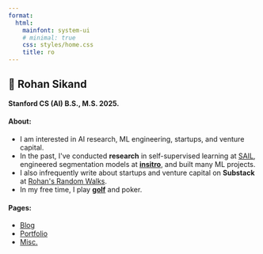 ```yaml
---
format:
  html:
    mainfont: system-ui
    # minimal: true
    css: styles/home.css
    title: ro
---
```


<!-- Meta -->
<link rel="stylesheet" href="https://cdnjs.cloudflare.com/ajax/libs/font-awesome/4.7.0/css/font-awesome.min.css">
<!-- <link rel="stylesheet" href="https://cdnjs.cloudflare.com/ajax/libs/font-awesome/6.5.1/css/all.min.css"> -->
<meta name="description" content="This is the personal website of Rohan Sikand, an undergraduate (bachelors) and graduate (masters) student a Stanford University studying computer science with concentrations in Artificial Intelligence. This webpage includes a portfolio of Rohan Sikand's projects, achievements, and interests, as well as a blog where Rohan writes about technology, venture capital, startups, machine learning engineering, and artificial intelligence research.">
<meta name="author" content="Rohan Sikand" />
<link rel="icon" href="data:image/svg+xml,<svg xmlns='http://www.w3.org/2000/svg' viewBox='0 0 32 32'><text y='32' font-size='32'>😊</text></svg>">
<!---->

## 🦜 Rohan Sikand

<!-- ☃ -->


<!-- <div class="social-icons"> -->
  <a href="https://github.com/rosikand" class="fa fa-github"></a>
  <a href="https://twitter.com/rosikand" class="fa fa-twitter"></a>
  <a href="mailto:rsikand@stanford.edu" class="fa fa-envelope-square"></a>
  <a href="https://www.linkedin.com/in/rosikand/" class="fa fa-linkedin"></a>
  <!-- <a href="https://scholar.google.com/citations?user=E5Z8wUoAAAAJ&hl=en" class="fa fa-google"></a>   -->
  <a href="https://rosikand.substack.com/" class="fa fa-rss"></a>
<!-- </div> -->



**Stanford CS (AI) B.S., M.S. 2025.**


<!-- <img alt="picture 2" src="https://rosikand.github.io/assets/baby.jpg" class="profile-image" /> -->


<!-- <img src="./assets/baby.jpg" alt="Profile picture" class="profile-image"> -->


#### **About**:





<p class="text-content">

- I am interested in AI research, ML engineering, startups, and venture capital.
- In the past, I've conducted **research** in self-supervised learning at [SAIL](https://ai.stanford.edu/), engineered segmentation models at **[insitro](https://www.insitro.com/)**, and built many ML projects.
- I also infrequently write about startups and venture capital on **Substack** at [Rohan's Random Walks](https://rosikand.substack.com/).
- In my free time, I play **[golf](./golf.md)** and poker.
<!-- - Currently, I am working on a few projects:
  - **edge VLA inference**: how to deploy and speed up large vision-language-action models to run on-device for robotic arms.
  - **Research on scaling inference-time compute**: how to make inference-time compute more efficient for improved reasoning.
  - **AI agents for geospatial intelligence**: query satellite imagery through natural language, in real-time, anywnere around the world.  -->
</p>

<!--
<p class="about-content">




  I am interested in AI research, ML engineering, startups, and venture capital.

  In the past, I've conducted **research** in self-supervised learning at [SAIL](https://ai.stanford.edu/), engineered segmentation models at **[insitro](https://www.insitro.com/)**, and built many ML projects.

  I also infrequently write about startups and venture capital on **Substack** at [Rohan's Random Walks](https://rosikand.substack.com/).

  In my free time, I play **[golf](./cv.qmd)**.

  Currently, I am working on a couple projects:

- **edge VLA inference**: how to deploy and speed up large vision-language-action models to run on-device for robotic arms.
- **Research on scaling inference-time compute**: how to make inference-time compute more efficient for improved reasoning.


</p> -->

#### **Pages**:

- [Blog](./blog.md)
- [Portfolio](./cv.md)
- [Misc.](./misc.md)
